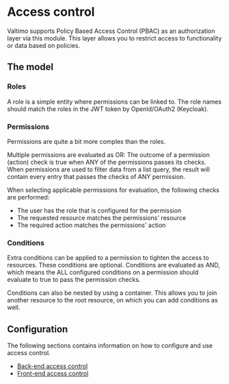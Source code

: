 # Access control

Valtimo supports Policy Based Access Control (PBAC) as an authorization layer via this module.
This layer allows you to restrict access to functionality or data based on policies.

## The model


### Roles
A role is a simple entity where permissions can be linked to. The role names should match the roles in the JWT token by OpenId/OAuth2 (Keycloak).

### Permissions
Permissions are quite a bit more complex than the roles.

Multiple permissions are evaluated as OR:
The outcome of a permission (action) check is true when ANY of the permissions passes its checks.
When permissions are used to filter data from a list query, the result will contain every entry that passes the checks of ANY permission.

When selecting applicable permissions for evaluation, the following checks are performed:
- The user has the role that is configured for the permission
- The requested resource matches the permissions' resource
- The required action matches the permissions' action 

### Conditions
Extra conditions can be applied to a permission to tighten the access to resources. These conditions are optional.
Conditions are evaluated as AND, which means the ALL configured conditions on a permission should evaluate to true to pass the permission checks.

Conditions can also be nested by using a container. This allows you to join another resource to the root resource, on which you can add conditions as well.

## Configuration
The following sections contains information on how to configure and use access control.
* [Back-end access control](backend-access-control.md)
* [Front-end access control](frontend-access-control.md)
